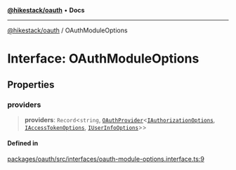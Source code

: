 [**@hikestack/oauth**](/official/reference/oauth/index.md) • **Docs**

***

[@hikestack/oauth](/official/reference/oauth/globals.md) / OAuthModuleOptions

# Interface: OAuthModuleOptions

## Properties

### providers

> **providers**: `Record`\<`string`, [`OAuthProvider`](/official/reference/oauth/interfaces/OAuthProvider.md)\<[`IAuthorizationOptions`](/official/reference/oauth/type-aliases/IAuthorizationOptions.md), [`IAccessTokenOptions`](/official/reference/oauth/type-aliases/IAccessTokenOptions.md), [`IUserInfoOptions`](/official/reference/oauth/type-aliases/IUserInfoOptions.md)\>\>

#### Defined in

[packages/oauth/src/interfaces/oauth-module-options.interface.ts:9](https://github.com/hikestack/hike/blob/5cb68b36190947734eac00838244c1c69929cecf/packages/oauth/src/interfaces/oauth-module-options.interface.ts#L9)

